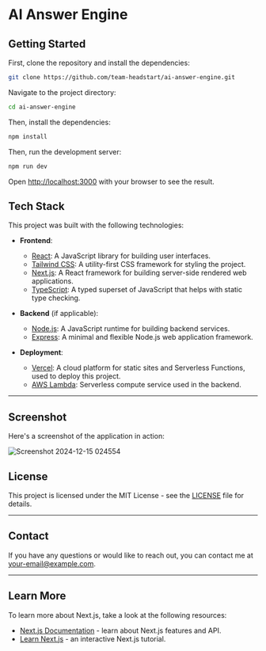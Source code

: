 # AI Answer Engine

## Getting Started

First, clone the repository and install the dependencies:
```bash
git clone https://github.com/team-headstart/ai-answer-engine.git
```

Navigate to the project directory:
```bash
cd ai-answer-engine
```

Then, install the dependencies:

```bash
npm install
```

Then, run the development server:
```bash
npm run dev
```

Open [http://localhost:3000](http://localhost:3000) with your browser to see the result.





## Tech Stack

This project was built with the following technologies:

- **Frontend**:
  - [React](https://reactjs.org/): A JavaScript library for building user interfaces.
  - [Tailwind CSS](https://tailwindcss.com/): A utility-first CSS framework for styling the project.
  - [Next.js](https://nextjs.org/): A React framework for building server-side rendered web applications.
  - [TypeScript](https://www.typescriptlang.org/): A typed superset of JavaScript that helps with static type checking.
  
- **Backend** (if applicable):
  - [Node.js](https://nodejs.org/): A JavaScript runtime for building backend services.
  - [Express](https://expressjs.com/): A minimal and flexible Node.js web application framework.

  
- **Deployment**:
  - [Vercel](https://vercel.com/): A cloud platform for static sites and Serverless Functions, used to deploy this project.
  - [AWS Lambda](https://aws.amazon.com/lambda/): Serverless compute service used in the backend.

---



## Screenshot

Here's a screenshot of the application in action:

![Screenshot 2024-12-15 024554](https://github.com/user-attachments/assets/c71cec07-445d-40bd-96d0-950901465a19)




## License

This project is licensed under the MIT License - see the [LICENSE](LICENSE) file for details.

---

## Contact

If you have any questions or would like to reach out, you can contact me at [your-email@example.com](tanjeedhasan42@gmail.com).

---




## Learn More

To learn more about Next.js, take a look at the following resources:

- [Next.js Documentation](https://nextjs.org/docs) - learn about Next.js features and API.
- [Learn Next.js](https://nextjs.org/learn) - an interactive Next.js tutorial.
